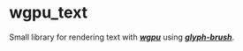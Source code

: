# wgpu_text
Small library for rendering text with **_[wgpu](https://github.com/gfx-rs/wgpu)_** 
using **_[glyph-brush](https://github.com/alexheretic/glyph-brush)_**.

